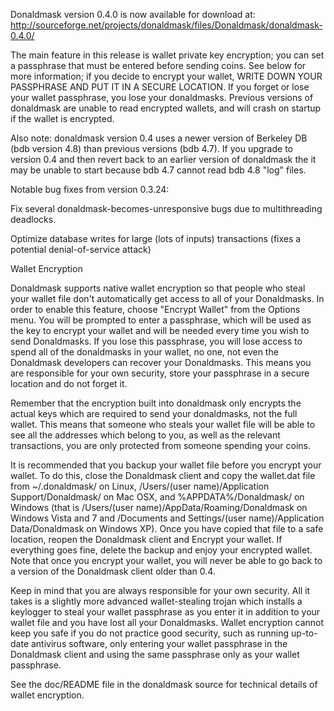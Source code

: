 Donaldmask version 0.4.0 is now available for download at:
http://sourceforge.net/projects/donaldmask/files/Donaldmask/donaldmask-0.4.0/

The main feature in this release is wallet private key encryption;
you can set a passphrase that must be entered before sending coins.
See below for more information; if you decide to encrypt your wallet,
WRITE DOWN YOUR PASSPHRASE AND PUT IT IN A SECURE LOCATION. If you
forget or lose your wallet passphrase, you lose your donaldmasks.
Previous versions of donaldmask are unable to read encrypted wallets,
and will crash on startup if the wallet is encrypted.

Also note: donaldmask version 0.4 uses a newer version of Berkeley DB
(bdb version 4.8) than previous versions (bdb 4.7). If you upgrade
to version 0.4 and then revert back to an earlier version of donaldmask
the it may be unable to start because bdb 4.7 cannot read bdb 4.8
"log" files.


Notable bug fixes from version 0.3.24:

Fix several donaldmask-becomes-unresponsive bugs due to multithreading
deadlocks.

Optimize database writes for large (lots of inputs) transactions
(fixes a potential denial-of-service attack)


Wallet Encryption

Donaldmask supports native wallet encryption so that people who steal your
wallet file don't automatically get access to all of your Donaldmasks.
In order to enable this feature, choose "Encrypt Wallet" from the
Options menu.  You will be prompted to enter a passphrase, which
will be used as the key to encrypt your wallet and will be needed
every time you wish to send Donaldmasks.  If you lose this passphrase,
you will lose access to spend all of the donaldmasks in your wallet,
no one, not even the Donaldmask developers can recover your Donaldmasks.
This means you are responsible for your own security, store your
passphrase in a secure location and do not forget it.

Remember that the encryption built into donaldmask only encrypts the
actual keys which are required to send your donaldmasks, not the full
wallet.  This means that someone who steals your wallet file will
be able to see all the addresses which belong to you, as well as the
relevant transactions, you are only protected from someone spending
your coins.

It is recommended that you backup your wallet file before you
encrypt your wallet.  To do this, close the Donaldmask client and
copy the wallet.dat file from ~/.donaldmask/ on Linux, /Users/(user
name)/Application Support/Donaldmask/ on Mac OSX, and %APPDATA%/Donaldmask/
on Windows (that is /Users/(user name)/AppData/Roaming/Donaldmask on
Windows Vista and 7 and /Documents and Settings/(user name)/Application
Data/Donaldmask on Windows XP).  Once you have copied that file to a
safe location, reopen the Donaldmask client and Encrypt your wallet.
If everything goes fine, delete the backup and enjoy your encrypted
wallet.  Note that once you encrypt your wallet, you will never be
able to go back to a version of the Donaldmask client older than 0.4.

Keep in mind that you are always responsible for your own security.
All it takes is a slightly more advanced wallet-stealing trojan which
installs a keylogger to steal your wallet passphrase as you enter it
in addition to your wallet file and you have lost all your Donaldmasks.
Wallet encryption cannot keep you safe if you do not practice
good security, such as running up-to-date antivirus software, only
entering your wallet passphrase in the Donaldmask client and using the
same passphrase only as your wallet passphrase.

See the doc/README file in the donaldmask source for technical details
of wallet encryption.
